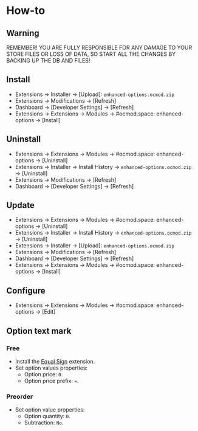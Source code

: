 # How-to

## Warning
REMEMBER! YOU ARE FULLY RESPONSIBLE FOR ANY DAMAGE TO YOUR STORE FILES OR LOSS OF DATA, SO START ALL THE CHANGES BY BACKING UP THE DB AND FILES!

## Install
* Extensions → Installer → [Upload]: `enhanced-options.ocmod.zip`
* Extensions → Modifications → [Refresh]
* Dashboard → [Developer Settings] → [Refresh]
* Extensions → Extensions → Modules → #ocmod.space: enhanced-options → [Install]

## Uninstall
* Extensions → Extensions → Modules → #ocmod.space: enhanced-options → [Uninstall]
* Extensions → Installer → Install History → `enhanced-options.ocmod.zip` → [Uninstall]
* Extensions → Modifications → [Refresh]
* Dashboard → [Developer Settings] → [Refresh]

## Update
* Extensions → Extensions → Modules → #ocmod.space: enhanced-options → [Uninstall]
* Extensions → Installer → Install History → `enhanced-options.ocmod.zip` → [Uninstall]
* Extensions → Installer → [Upload]: `enhanced-options.ocmod.zip`
* Extensions → Modifications → [Refresh]
* Dashboard → [Developer Settings] → [Refresh]
* Extensions → Extensions → Modules → #ocmod.space: enhanced-options → [Install]

## Configure
* Extensions → Extensions → Modules → #ocmod.space: enhanced-options → [Edit]

## Option text mark
### Free
* Install the [Equal Sign](https://www.opencart.com/index.php?route=marketplace/extension/info&extension_id=34383) extension.
* Set option values properties:
    - Option price: `0`.
    - Option price prefix: `=`.
### Preorder
* Set option value properties:
    - Option quantity: `0`.
    - Subtraction: `No`.
